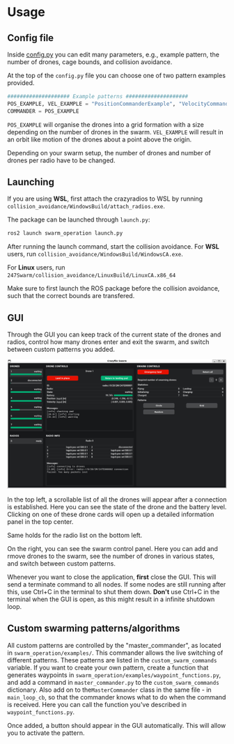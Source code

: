 # Usage

## Config file

Inside [config.py](ros2_ws/src/swarm_operation/swarm_operation/config.py) you can edit many parameters, e.g., example pattern, the number of drones, cage bounds, and collision avoidance.

At the top of the `config.py` file you can choose one of two pattern examples provided.
```python
#################### Example patterns ####################
POS_EXAMPLE, VEL_EXAMPLE = "PositionCommanderExample", "VelocityCommanderExample"
COMMANDER = POS_EXAMPLE
```
`POS_EXAMPLE` will organise the drones into a grid formation with a size depending on the number of drones in the swarm. `VEL_EXAMPLE` will result in an orbit like motion of the drones about a point above the origin.

Depending on your swarm setup, the number of drones and number of drones per radio have to be changed.

## Launching

If you are using **WSL**, first attach the crazyradios to WSL by running `collision_avoidance/WindowsBuild/attach_radios.exe`.


The package can be launched through `launch.py`:
```bash
ros2 launch swarm_operation launch.py
```

After running the launch command, start the collision avoidance. For **WSL** users, run `collision_avoidance/WindowsBuild/WindowsCA.exe`.

For **Linux** users, run `247Swarm/collision_avoidance/LinuxBuild/LinuxCA.x86_64`

Make sure to first launch the ROS package before the collision avoidance, such that the correct bounds are transfered.

## GUI
Through the GUI you can keep track of the current state of the drones and radios, control how many drones enter and exit the swarm, and switch between custom patterns you added.

![Screenshot of the GUI](images/GUI_screenshot.png)

In the top left, a scrollable list of all the drones will appear after a connection is established. Here you can see the state of the drone and the battery level. Clicking on one of these drone cards will open up a detailed information panel in the top center.

Same holds for the radio list on the bottom left.

On the right, you can see the swarm control panel. Here you can add and rmove drones to the swarm, see the number of drones in various states, and switch between custom patterns.

Whenever you want to close the application, **first** close the GUI. This will send a terminate command to all nodes. If some nodes are still running after this, use Ctrl+C in the terminal to shut them down. **Don't** use Ctrl+C in the terminal when the GUI is open, as this might result in a infinite shutdown loop.


## Custom swarming patterns/algorithms
All custom patterns are controlled by the "master_commander", as located in `swarm_operation/examples/`. This commander allows the live switching of different patterns. These patterns are listed in the `custom_swarm_commands` variable. If you want to create your own pattern, create a function that generates waypoints in `swarm_operation/examples/waypoint_functions.py`, and add a command in `master_commander.py` to the `custom_swarm_commands` dictionary. Also add on to the`MasterCommander` class in the same file - in `main_loop_cb`, so that the commander knows what to do when the command is received. Here you can call the function you've described in `waypoint_functions.py`.

Once added, a button should appear in the GUI automatically. This will allow you to activate the pattern.